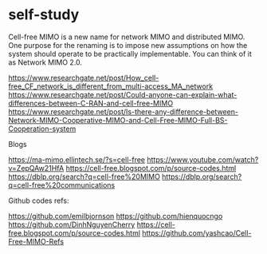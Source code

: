 # self-study

Cell-free MIMO is a new name for network MIMO and distributed MIMO. One purpose for the renaming is to impose new assumptions on how the system should operate to be practically implementable. You can think of it as Network MIMO 2.0.

https://www.researchgate.net/post/How_cell-free_CF_network_is_different_from_multi-access_MA_network
https://www.researchgate.net/post/Could-anyone-can-explain-what-differences-between-C-RAN-and-cell-free-MIMO
https://www.researchgate.net/post/Is-there-any-difference-between-Network-MIMO-Cooperative-MIMO-and-Cell-Free-MIMO-Full-BS-Cooperation-system

Blogs

https://ma-mimo.ellintech.se/?s=cell-free
https://www.youtube.com/watch?v=ZepQAw21HfA
https://cell-free.blogspot.com/p/source-codes.html
https://dblp.org/search?q=cell-free%20MIMO
https://dblp.org/search?q=cell-free%20communications

Github codes refs:

https://github.com/emilbjornson
https://github.com/hienquocngo
https://github.com/DinhNguyenCherry
https://cell-free.blogspot.com/p/source-codes.html
https://github.com/yashcao/Cell-Free-MIMO-Refs
